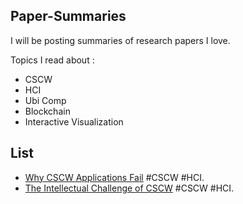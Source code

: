 ## Paper-Summaries
I will be posting summaries of research papers I love.

Topics I read about :
* CSCW
* HCI
* Ubi Comp
* Blockchain
* Interactive Visualization

## List

* [Why CSCW Applications Fail](https://dl.acm.org/citation.cfm?id=62273) #CSCW #HCI. 
* [The Intellectual Challenge of CSCW](https://dl.acm.org/citation.cfm?id=1463020) #CSCW #HCI. 
